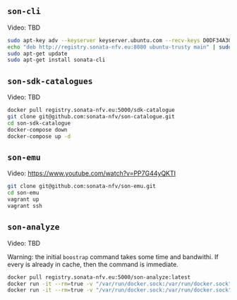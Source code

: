 ## `son-cli`

Video: TBD

```bash
sudo apt-key adv --keyserver keyserver.ubuntu.com --recv-keys D0DF34A30A4FE3F8
echo "deb http://registry.sonata-nfv.eu:8080 ubuntu-trusty main" | sudo tee -a /etc/apt/sources.list
sudo apt-get update
sudo apt-get install sonata-cli
```

## `son-sdk-catalogues`

Video: TBD

```bash
docker pull registry.sonata-nfv.eu:5000/sdk-catalogue
git clone git@github.com:sonata-nfv/son-catalogue.git
cd son-sdk-catalogue
docker-compose down
docker-compose up -d
```


## `son-emu`

Video: https://www.youtube.com/watch?v=PP7G44yQKTI

```bash
git clone git@github.com:sonata-nfv/son-emu.git
cd son-emu
vagrant up
vagrant ssh
```



## `son-analyze`

Video: TBD

Warning: the initial `boostrap` command takes some time and bandwithi. If every is already in cache, then the command is immediate.


```bash
docker pull registry.sonata-nfv.eu:5000/son-analyze:latest
docker run -it --rm=true -v "/var/run/docker.sock:/var/run/docker.sock" registry.sonata-nfv.eu:5000/son-analyze bootstrap
docker run -it --rm=true -v "/var/run/docker.sock:/var/run/docker.sock" -v "$(pwd)/outputs:/son-analyze/outputs" registry.sonata-nfv.eu:5000/son-analyze run

```
